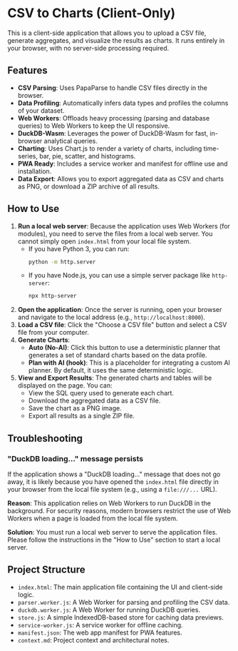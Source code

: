 # CSV to Charts (Client-Only)

This is a client-side application that allows you to upload a CSV file, generate aggregates, and visualize the results as charts. It runs entirely in your browser, with no server-side processing required.

## Features

-   **CSV Parsing**: Uses PapaParse to handle CSV files directly in the browser.
-   **Data Profiling**: Automatically infers data types and profiles the columns of your dataset.
-   **Web Workers**: Offloads heavy processing (parsing and database queries) to Web Workers to keep the UI responsive.
-   **DuckDB-Wasm**: Leverages the power of DuckDB-Wasm for fast, in-browser analytical queries.
-   **Charting**: Uses Chart.js to render a variety of charts, including time-series, bar, pie, scatter, and histograms.
-   **PWA Ready**: Includes a service worker and manifest for offline use and installation.
-   **Data Export**: Allows you to export aggregated data as CSV and charts as PNG, or download a ZIP archive of all results.

## How to Use

1.  **Run a local web server**: Because the application uses Web Workers (for modules), you need to serve the files from a local web server. You cannot simply open `index.html` from your local file system.
    -   If you have Python 3, you can run:
        ```bash
        python -m http.server
        ```
    -   If you have Node.js, you can use a simple server package like `http-server`:
        ```bash
        npx http-server
        ```
2.  **Open the application**: Once the server is running, open your browser and navigate to the local address (e.g., `http://localhost:8000`).
3.  **Load a CSV file**: Click the "Choose a CSV file" button and select a CSV file from your computer.
4.  **Generate Charts**:
    -   **Auto (No-AI)**: Click this button to use a deterministic planner that generates a set of standard charts based on the data profile.
    -   **Plan with AI (hook)**: This is a placeholder for integrating a custom AI planner. By default, it uses the same deterministic logic.
5.  **View and Export Results**: The generated charts and tables will be displayed on the page. You can:
    -   View the SQL query used to generate each chart.
    -   Download the aggregated data as a CSV file.
    -   Save the chart as a PNG image.
    -   Export all results as a single ZIP file.

## Troubleshooting

### "DuckDB loading..." message persists

If the application shows a "DuckDB loading..." message that does not go away, it is likely because you have opened the `index.html` file directly in your browser from the local file system (e.g., using a `file:///...` URL).

**Reason**: This application relies on Web Workers to run DuckDB in the background. For security reasons, modern browsers restrict the use of Web Workers when a page is loaded from the local file system.

**Solution**: You must run a local web server to serve the application files. Please follow the instructions in the "How to Use" section to start a local server.

## Project Structure

-   `index.html`: The main application file containing the UI and client-side logic.
-   `parser.worker.js`: A Web Worker for parsing and profiling the CSV data.
-   `duckdb.worker.js`: A Web Worker for running DuckDB queries.
-   `store.js`: A simple IndexedDB-based store for caching data previews.
-   `service-worker.js`: A service worker for offline caching.
-   `manifest.json`: The web app manifest for PWA features.
-   `context.md`: Project context and architectural notes.